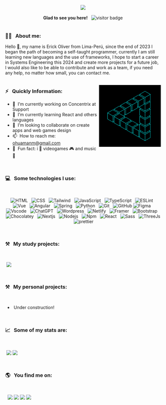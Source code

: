 <p align="center"><img src="https://git-profile-readme-banner.vercel.app/api/python?username=Jetbear69&bg=black&fill=white&txt=A%20Front-end%20Developer"></p>


<div align="center">
<strong>Glad to see you here!</strong> &nbsp;
   <img src="https://visitor-badge.laobi.icu/badge?page_id=Jetbear69.Jetbear69" alt="visitor badge"/>
</div>
<br>


### 🙋‍♂️ &nbsp;&nbsp;About me:

Hello 👋, my name is Erick Oliver from Lima-Perú, since the end of 2023 I began the path of becoming a self-taught programmer, currently I am still learning new languages ​​and the use of frameworks, I hope to start a career in Systems Engineering this 2024 and create more projects for a future job, I would also like to be able to contribute and work as a team, if you need any help, no matter how small, you can contact me.
<br>
<br>

<img align="right" alt="GIF" src="https://raw.githubusercontent.com/Jetbear69/Jetbear69/main/assets/Ry6p.gif" width="200" height="200" />

### ⚡ &nbsp;&nbsp;Quickly Information:


- 🔭 &nbsp;I’m currently working on Concentrix at Support
- 🌱 &nbsp;I’m currently learning React and others languages
- 🤝 &nbsp;I’m looking to collaborate on create apps and web games design
- 📫 &nbsp;How to reach me: ohuamanm@gmail.com
- 🎯 &nbsp;Fun fact: i 🧡 videogames 🎮 and music 🎵

<br>

### 💻 &nbsp;&nbsp;Some technologies I use:
<br>
<p align="center">
  <img src="https://img.shields.io/badge/HTML5-E34F26?style=for-the-badge&logo=html5&logoColor=white" alt="HTML" />&nbsp;&nbsp;
  <img src="https://img.shields.io/badge/CSS3-1572B6?style=for-the-badge&logo=css3&logoColor=white" alt="CSS" />&nbsp;&nbsp;
  <img src="https://img.shields.io/badge/Tailwind_CSS-38B2AC?style=for-the-badge&logo=tailwind-css&logoColor=white" alt="Tailwind" />&nbsp;&nbsp;
  <img src="https://img.shields.io/badge/JavaScript-323330?style=for-the-badge&logo=javascript&logoColor=F7DF1E" alt="JavaScript" />&nbsp;&nbsp;
  <img src="https://img.shields.io/badge/TypeScript-007ACC?style=for-the-badge&logo=typescript&logoColor=white" alt="TypeScript" />&nbsp;&nbsp;
  <img src="https://img.shields.io/badge/eslint-3A33D1?style=for-the-badge&logo=eslint&logoColor=white" alt="ESLint">&nbsp;&nbsp;
  <img src="https://img.shields.io/badge/Vue%20js-35495E?style=for-the-badge&logo=vuedotjs&logoColor=4FC08D" alt="Vue" />&nbsp;&nbsp;
  <img src="https://img.shields.io/badge/Angular-DD0031?style=for-the-badge&logo=angular&logoColor=white" alt="Angular" />&nbsp;&nbsp;
  <img src="https://img.shields.io/badge/Spring_Boot-F2F4F9?style=for-the-badge&logo=spring-boot" alt="Spring">&nbsp;&nbsp;
  <img src="https://img.shields.io/badge/Python-FFD43B?style=for-the-badge&logo=python&logoColor=blue" alt="Python">&nbsp;&nbsp;
  <img src="https://img.shields.io/badge/Git-F05032?style=for-the-badge&logo=git&logoColor=white" alt="Git" />&nbsp;&nbsp;
  <img src="https://img.shields.io/badge/github%20-%23000.svg?&style=for-the-badge&logo=github&logoColor=white" alt="GitHub" />
  <img src="https://img.shields.io/badge/Figma-F24E1E?style=for-the-badge&logo=figma&logoColor=white" alt="Figma">&nbsp;&nbsp;
  <img src="https://img.shields.io/badge/VSCode-0078D4?style=for-the-badge&logo=visual%20studio%20code&logoColor=white" alt="Vscode">&nbsp;&nbsp;
  <img src="https://img.shields.io/badge/ChatGPT-74aa9c?style=for-the-badge&logo=openai&logoColor=white" alt="ChatGPT">&nbsp;&nbsp;
  <img src="https://img.shields.io/badge/Wordpress-21759B?style=for-the-badge&logo=wordpress&logoColor=white" alt="Wordpress">&nbsp;&nbsp;
  <img src="https://img.shields.io/badge/Netlify-00C7B7?style=for-the-badge&logo=netlify&logoColor=white" alt="Netlify">&nbsp;&nbsp;
  <img src="https://img.shields.io/badge/Framer-black?style=for-the-badge&logo=framer&logoColor=blue" alt="Framer">&nbsp;&nbsp;
  <img src="https://img.shields.io/badge/Bootstrap-563D7C?style=for-the-badge&logo=bootstrap&logoColor=white" alt="Bootstrap">&nbsp;&nbsp;
  <img src="https://img.shields.io/badge/Chocolatey-80B5E3?style=for-the-badge&logo=chocolatey&logoColor=fff" alt="Chocolatey">&nbsp;&nbsp;
  <img src="https://img.shields.io/badge/next%20js-000000?style=for-the-badge&logo=nextdotjs&logoColor=white" alt="Nextjs">&nbsp;&nbsp;
  <img src="https://img.shields.io/badge/Node%20js-339933?style=for-the-badge&logo=nodedotjs&logoColor=white" alt="Nodejs">&nbsp;&nbsp;
  <img src="https://img.shields.io/badge/npm-CB3837?style=for-the-badge&logo=npm&logoColor=white" alt="Npm">&nbsp;&nbsp;
  <img src="https://img.shields.io/badge/React-20232A?style=for-the-badge&logo=react&logoColor=61DAFB" alt="React">&nbsp;&nbsp;
  <img src="https://img.shields.io/badge/Sass-CC6699?style=for-the-badge&logo=sass&logoColor=white" alt="Sass">&nbsp;&nbsp;
  <img src="https://img.shields.io/badge/ThreeJs-black?style=for-the-badge&logo=three.js&logoColor=white" alt="ThreeJs">&nbsp;&nbsp;
  <img src="https://img.shields.io/badge/prettier-1A2C34?style=for-the-badge&logo=prettier&logoColor=F7BA3E" alt="prettier">&nbsp;&nbsp;
  
</p>
<br>

### ⚒️ &nbsp;&nbsp;My study projects:
<br>

&nbsp;<img align="center" src="https://github-readme-stats.vercel.app/api/pin/?username=Jetbear69&repo=Encriptador-deCody&theme=aura" />

<br>

### ⚒️ &nbsp;&nbsp;My personal projects:
<br>

- &nbsp;Under construction!

<br>

### 📈 &nbsp;&nbsp;Some of my stats are:
<br>

&nbsp;<img height=200 align="center" src="https://github-readme-stats.vercel.app/api?username=Jetbear69&theme=aura&rank_icon=github" /> <img height=200 align="center" src="https://github-readme-stats.vercel.app/api/top-langs?username=Jetbear69&theme=aura&langs_count=8&card_width=324" />

<br>

### 🌎 &nbsp;&nbsp;You find me on:
<br>

&nbsp;&nbsp;<a href=""><img src="https://img.shields.io/badge/website-000000?style=for-the-badge&logo=About.me&logoColor=white"/></a>
<a href="https:/linkedin.com/oliverdev"><img src="https://img.shields.io/badge/LinkedIn-0077B5?style=for-the-badge&logo=linkedin&logoColor=white"/></a>
<a href="https://dev.to/0liver_dev"><img src="https://img.shields.io/badge/dev.to-0A0A0A?style=for-the-badge&logo=devdotto&logoColor=white"/></a>
<a href="https://app.daily.dev/0liver_dev"><img src="https://img.shields.io/badge/daily.dev-CE3DF3?style=for-the-badge&logo=dailydotdev&logoColor=white"/></a>
